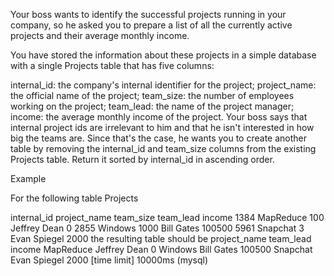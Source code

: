 Your boss wants to identify the successful projects running in your company, so he asked you to prepare a list of all the currently active projects and their average monthly income.

You have stored the information about these projects in a simple database with a single Projects table that has five columns:

internal_id: the company's internal identifier for the project;
project_name: the official name of the project;
team_size: the number of employees working on the project;
team_lead: the name of the project manager;
income: the average monthly income of the project.
Your boss says that internal project ids are irrelevant to him and that he isn't interested in how big the teams are. Since that's the case, he wants you to create another table by removing the internal_id and team_size columns from the existing Projects table. Return it sorted by internal_id in ascending order.

Example

For the following table Projects

internal_id	project_name	team_size	team_lead	income
1384	MapReduce	100	Jeffrey Dean	0
2855	Windows	1000	Bill Gates	100500
5961	Snapchat	3	Evan Spiegel	2000
the resulting table should be
project_name	team_lead	income
MapReduce	Jeffrey Dean	0
Windows	Bill Gates	100500
Snapchat	Evan Spiegel	2000
[time limit] 10000ms (mysql)
